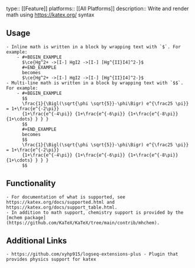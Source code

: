 type:: [[Feature]]
platforms:: [[All Platforms]]
description:: Write and render math using https://katex.org/ syntax

## Usage
	- Inline math is written in a block by wrapping text with `$`. For example:
		- #+BEGIN_EXAMPLE
		  $\ce{Hg^2+ ->[I-] HgI2 ->[I-] [Hg^{II}I4]^2-}$
		  #+END_EXAMPLE
		  becomes
		  $\ce{Hg^2+ ->[I-] HgI2 ->[I-] [Hg^{II}I4]^2-}$
	- Multi-line math is written in a block by wrapping text with `$$`. For example:
		- #+BEGIN_EXAMPLE
		  $$
		  \frac{1}{\Bigl(\sqrt{\phi \sqrt{5}}-\phi\Bigr) e^{\frac25 \pi}} = 1+\frac{e^{-2\pi}}
		  {1+\frac{e^{-4\pi}} {1+\frac{e^{-6\pi}} {1+\frac{e^{-8\pi}} {1+\cdots} } } }
		  $$
		  #+END_EXAMPLE
		  becomes
		  $$
		  \frac{1}{\Bigl(\sqrt{\phi \sqrt{5}}-\phi\Bigr) e^{\frac25 \pi}} = 1+\frac{e^{-2\pi}}
		  {1+\frac{e^{-4\pi}} {1+\frac{e^{-6\pi}} {1+\frac{e^{-8\pi}} {1+\cdots} } } }
		  $$
## Functionality
	- For documentation of what is supported, see https://katex.org/docs/supported.html and https://katex.org/docs/support_table.html.
	- In addition to math support, chemistry support is provided by the [mchem package](https://github.com/KaTeX/KaTeX/tree/main/contrib/mhchem).
## Additional Links
	- https://github.com/xyhp915/logseq-extensions-plus - Plugin that provides physics support for katex